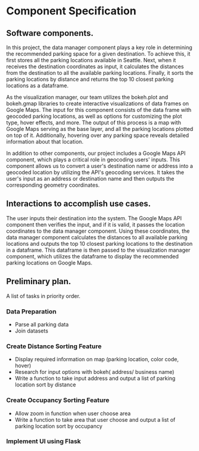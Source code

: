 # Component Specification

## Software components.
In this project, the data manager component plays a key role in determining the recommended parking space for a given destination. To achieve this, it first stores all the parking locations available in Seattle. Next, when it receives the destination coordinates as input, it calculates the distances from the destination to all the available parking locations. Finally, it sorts the parking locations by distance and returns the top 10 closest parking locations as a dataframe.

As the visualization manager, our team utilizes the bokeh.plot and bokeh.gmap libraries to create interactive visualizations of data frames on Google Maps. The input for this component consists of the data frame with geocoded parking locations, as well as options for customizing the plot type, hover effects, and more. The output of this process is a map with Google Maps serving as the base layer, and all the parking locations plotted on top of it. Additionally, hovering over any parking space reveals detailed information about that location.

In addition to other components, our project includes a Google Maps API component, which plays a critical role in geocoding users' inputs. This component allows us to convert a user's destination name or address into a geocoded location by utilizing the API's geocoding services. It takes the user's input as an address or destination name and then outputs the corresponding geometry coordinates.


## Interactions to accomplish use cases. 
The user inputs their destination into the system. The Google Maps API component then verifies the input, and if it is valid, it passes the location coordinates to the data manager component. Using these coordinates, the data manager component calculates the distances to all available parking locations and outputs the top 10 closest parking locations to the destination in a dataframe. This dataframe is then passed to the visualization manager component, which utilizes the dataframe to display the recommended parking locations on Google Maps. 



## Preliminary plan. 
A list of tasks in priority order.

### Data Preparation
* Parse all parking data
* Join datasets

### Create Distance Sorting Feature
* Display required information on map (parking location, color code, hover)
* Research for input options with bokeh( address/ business name)
* Write a function to take input address and output a list of parking location sort by distance

### Create Occupancy Sorting Feature
* Allow zoom in function when user choose area
* Write a function to take area that user choose and output a list of parking location sort by occupancy

### Implement UI using Flask
